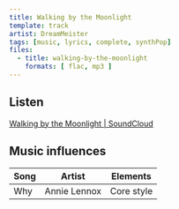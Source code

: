 ```yaml
---
title: Walking by the Moonlight
template: track
artist: DreamMeister
tags: [music, lyrics, complete, synthPop]
files:
  - title: walking-by-the-moonlight
    formats: [ flac, mp3 ]
---
```


## Listen

[Walking by the Moonlight | SoundCloud](https://soundcloud.com/dreammeister/walking-by-the-moonlight)

## Music influences
| Song         | Artist        | Elements   |
|--------------|---------------|------------|
| Why          | Annie Lennox  | Core style |
